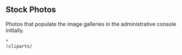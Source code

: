 Stock Photos
------------
Photos that populate the image galleries in the administrative console
initially.

```match
*
!cliparts/
```

[icon]: fa://fa-file-image-o/#fffe00
